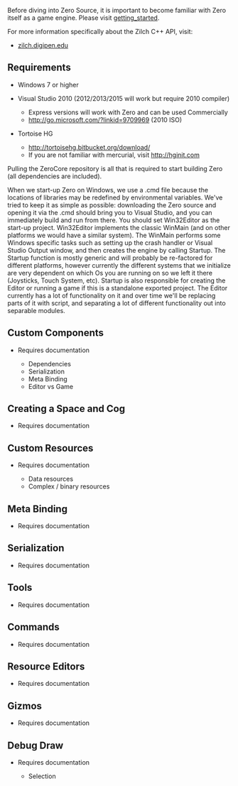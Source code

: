 Before diving into Zero Source, it is important to become familiar with Zero itself as a game engine. Please visit [getting_started](https://github.com/zeroengineteam/ZeroDocs/getting_started.markdown).

For more information specifically about the Zilch C++ API, visit:

 - [zilch.digipen.edu ](http://zilch.digipen.edu )

Requirements
------------
- Windows 7 or higher
- Visual Studio 2010 (2012/2013/2015 will work but require 2010 compiler)

  - Express versions will work with Zero and can be used Commercially
  - http://go.microsoft.com/?linkid=9709969 (2010 ISO)

- Tortoise HG

  - http://tortoisehg.bitbucket.org/download/
  - If you are not familiar with mercurial, visit http://hginit.com

Pulling the ZeroCore repository is all that is required to start building Zero (all dependencies are included).

When we start-up Zero on Windows, we use a .cmd file because the locations of libraries may be redefined by environmental variables. We've tried to keep it as simple as possible: downloading the Zero source and opening it via the .cmd should bring you to Visual Studio, and you can immediately build and run from there. You should set Win32Editor as the start-up project. Win32Editor implements the classic WinMain (and on other platforms we would have a similar system). The WinMain performs some Windows specific tasks such as setting up the crash handler or Visual Studio Output window, and then creates the engine by calling Startup. The Startup function is mostly generic and will probably be re-factored for different platforms, however currently the different systems that we initialize are very dependent on which Os you are running on so we left it there (Joysticks, Touch System, etc). Startup is also responsible for creating the Editor or running a game if this is a standalone exported project. The Editor currently has a lot of functionality on it and over time we'll be replacing parts of it with script, and separating a lot of different functionality out into separable modules.

Custom Components
-----------------
- Requires documentation

  - Dependencies
  - Serialization
  - Meta Binding
  - Editor vs Game

Creating a Space and Cog
------------------------
- Requires documentation

Custom Resources
----------------
- Requires documentation

  - Data resources
  - Complex / binary resources

Meta Binding
------------
- Requires documentation

Serialization
-------------
- Requires documentation

Tools
-----
- Requires documentation

Commands
--------
- Requires documentation

Resource Editors
----------------
- Requires documentation

Gizmos
------
- Requires documentation

Debug Draw
----------
- Requires documentation

  - Selection

 

 